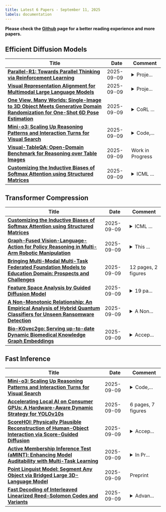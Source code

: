```yaml
---
title: Latest 6 Papers - September 11, 2025
labels: documentation
---
```

**Please check the [Github](https://github.com/zezhishao/MTS_Daily_ArXiv) page for a better reading experience and more papers.**

## Efficient Diffusion Models
| **Title** | **Date** | **Comment** |
| --- | --- | --- |
| **[Parallel-R1: Towards Parallel Thinking via Reinforcement Learning](http://arxiv.org/abs/2509.07980v1)** | 2025-09-09 | <details><summary>Proje...</summary><p>Project website: https://zhengkid.github.io/Parallel_R1.github.io/</p></details> |
| **[Visual Representation Alignment for Multimodal Large Language Models](http://arxiv.org/abs/2509.07979v1)** | 2025-09-09 | <details><summary>Proje...</summary><p>Project Page: https://cvlab-kaist.github.io/VIRAL/</p></details> |
| **[One View, Many Worlds: Single-Image to 3D Object Meets Generative Domain Randomization for One-Shot 6D Pose Estimation](http://arxiv.org/abs/2509.07978v1)** | 2025-09-09 | <details><summary>CoRL ...</summary><p>CoRL 2025 Oral, Project page: https://gzwsama.github.io/OnePoseviaGen.github.io/</p></details> |
| **[Mini-o3: Scaling Up Reasoning Patterns and Interaction Turns for Visual Search](http://arxiv.org/abs/2509.07969v1)** | 2025-09-09 | <details><summary>Code,...</summary><p>Code, datasets, models are available at https://github.com/Mini-o3/Mini-o3. Project Page: https://mini-o3.github.io/</p></details> |
| **[Visual-TableQA: Open-Domain Benchmark for Reasoning over Table Images](http://arxiv.org/abs/2509.07966v1)** | 2025-09-09 | Work in Progress |
| **[Customizing the Inductive Biases of Softmax Attention using Structured Matrices](http://arxiv.org/abs/2509.07963v1)** | 2025-09-09 | <details><summary>ICML ...</summary><p>ICML 2025. Code available at https://github.com/YilunKuang/structured-attention</p></details> |

## Transformer Compression
| **Title** | **Date** | **Comment** |
| --- | --- | --- |
| **[Customizing the Inductive Biases of Softmax Attention using Structured Matrices](http://arxiv.org/abs/2509.07963v1)** | 2025-09-09 | <details><summary>ICML ...</summary><p>ICML 2025. Code available at https://github.com/YilunKuang/structured-attention</p></details> |
| **[Graph-Fused Vision-Language-Action for Policy Reasoning in Multi-Arm Robotic Manipulation](http://arxiv.org/abs/2509.07957v1)** | 2025-09-09 | <details><summary>This ...</summary><p>This paper is submitted to IEEE IROS 2025 Workshop AIR4S</p></details> |
| **[Bringing Multi-Modal Multi-Task Federated Foundation Models to Education Domain: Prospects and Challenges](http://arxiv.org/abs/2509.07946v1)** | 2025-09-09 | 12 pages, 2 figures |
| **[Feature Space Analysis by Guided Diffusion Model](http://arxiv.org/abs/2509.07936v1)** | 2025-09-09 | <details><summary>19 pa...</summary><p>19 pages, 13 figures, codes: https://github.com/KimiakiShirahama/FeatureSpaceAnalysisByGuidedDiffusionModel</p></details> |
| **[A Non-Monotonic Relationship: An Empirical Analysis of Hybrid Quantum Classifiers for Unseen Ransomware Detection](http://arxiv.org/abs/2509.07924v1)** | 2025-09-09 | <details><summary>A Non...</summary><p>A Non-Monotonic Relationship: An Empirical Analysis of Hybrid Quantum Classifiers for Unseen Ransomware Detection</p></details> |
| **[Bio-KGvec2go: Serving up-to-date Dynamic Biomedical Knowledge Graph Embeddings](http://arxiv.org/abs/2509.07905v1)** | 2025-09-09 | <details><summary>Accep...</summary><p>Accepted at ISWC Poster and Demo Track 2025</p></details> |

## Fast Inference
| **Title** | **Date** | **Comment** |
| --- | --- | --- |
| **[Mini-o3: Scaling Up Reasoning Patterns and Interaction Turns for Visual Search](http://arxiv.org/abs/2509.07969v1)** | 2025-09-09 | <details><summary>Code,...</summary><p>Code, datasets, models are available at https://github.com/Mini-o3/Mini-o3. Project Page: https://mini-o3.github.io/</p></details> |
| **[Accelerating Local AI on Consumer GPUs: A Hardware-Aware Dynamic Strategy for YOLOv10s](http://arxiv.org/abs/2509.07928v1)** | 2025-09-09 | 6 pages, 7 figures |
| **[ScoreHOI: Physically Plausible Reconstruction of Human-Object Interaction via Score-Guided Diffusion](http://arxiv.org/abs/2509.07920v1)** | 2025-09-09 | <details><summary>Accep...</summary><p>Accepted by ICCV 2025</p></details> |
| **[Active Membership Inference Test (aMINT): Enhancing Model Auditability with Multi-Task Learning](http://arxiv.org/abs/2509.07879v1)** | 2025-09-09 | <details><summary>In Pr...</summary><p>In Proc. IEEE/CVF Intenational Conference on Computer Vision, ICCV, 2025</p></details> |
| **[Point Linguist Model: Segment Any Object via Bridged Large 3D-Language Model](http://arxiv.org/abs/2509.07825v1)** | 2025-09-09 | Preprint |
| **[Fast Decoding of Interleaved Linearized Reed-Solomon Codes and Variants](http://arxiv.org/abs/2201.01339v4)** | 2025-09-09 | <details><summary>Advan...</summary><p>Advances in Mathematics of Communications, 46 pages, 5 figures</p></details> |

